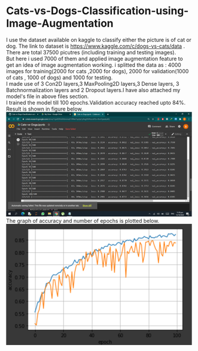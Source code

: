 # Cats-vs-Dogs-Classification-using-Image-Augmentation  
I use the dataset available on kaggle to classify either the picture is of cat or dog. The link to dataset is https://www.kaggle.com/c/dogs-vs-cats/data  .  
There are total 37500 picutres (including training and testing images).   
But here i used 7000 of them and applied image augmentation feature to get an idea of image augmentation working. i splitted the data as : 4000 images for training(2000 for cats ,2000 for dogs), 2000 for validation(1000 of cats , 1000 of dogs) and 1000 for testing.    
I made use of 3 Con2D layers,3 MaxPooling2D layers,3 Dense layers, 3 Batchnormalization layers and 2 Dropout layers.I have also attached my model's file in above files section.  
I trained the model till 100 epochs.Validation accuracy reached upto 84%. Result is shown in figure below.  ![Screenshot](cats_dogs_training.png)  
The graph of accuracy and number of epochs is plotted below.  ![Screenshot](Cats_dogs_graph.png)  
